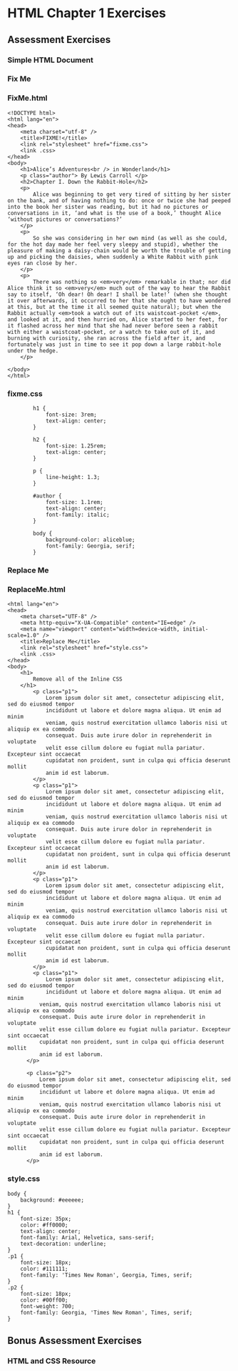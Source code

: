# HTML Chapter 1 Exercises

## Assessment Exercises

### Simple HTML Document 



### Fix Me

### FixMe.html

    <!DOCTYPE html>
    <html lang="en">
    <head>
        <meta charset="utf-8" />
        <title>FIXME!</title>
        <link rel="stylesheet" href="fixme.css">
        <link .css>
    </head>
    <body>
        <h1>Alice’s Adventures<br /> in Wonderland</h1>
        <p class="author"> By Lewis Carroll </p>
        <h2>Chapter I. Down the Rabbit-Hole</h2>
        <p>
            Alice was beginning to get very tired of sitting by her sister on the bank, and of having nothing to do: once or twice she had peeped into the book her sister was reading, but it had no pictures or conversations in it, ‘and what is the use of a book,’ thought Alice ‘without pictures or conversations?’
        </p>
        <p>
            So she was considering in her own mind (as well as she could, for the hot day made her feel very sleepy and stupid), whether the pleasure of making a daisy-chain would be worth the trouble of getting up and picking the daisies, when suddenly a White Rabbit with pink eyes ran close by her.
        </p>
        <p>
            There was nothing so <em>very</em> remarkable in that; nor did Alice think it so <em>very</em> much out of the way to hear the Rabbit say to itself, ‘Oh dear! Oh dear! I shall be late!’ (when she thought it over afterwards, it occurred to her that she ought to have wondered at this, but at the time it all seemed quite natural); but when the Rabbit actually <em>took a watch out of its waistcoat-pocket </em>, and looked at it, and then hurried on, Alice started to her feet, for it flashed across her mind that she had never before seen a rabbit with either a waistcoat-pocket, or a watch to take out of it, and burning with curiosity, she ran across the field after it, and fortunately was just in time to see it pop down a large rabbit-hole under the hedge.
        </p>

    </body>
    </html>

### fixme.css

            h1 {
                font-size: 3rem;
                text-align: center;
            }
            
            h2 {
                font-size: 1.25rem;
                text-align: center;
            }

            p {
                line-height: 1.3;
            }

            #author {
                font-size: 1.1rem;
                text-align: center;
                font-family: italic;
            }

            body {
                background-color: aliceblue;
                font-family: Georgia, serif;
            }
        

### Replace Me

### ReplaceMe.html

    <html lang="en">
    <head>
        <meta charset="UTF-8" />
        <meta http-equiv="X-UA-Compatible" content="IE=edge" />
        <meta name="viewport" content="width=device-width, initial-scale=1.0" />
        <title>Replace Me</title>
        <link rel="stylesheet" href="style.css">
        <link .css>
    </head>
    <body>
        <h1>
            Remove all of the Inline CSS
        </h1>
            <p class="p1">
                Lorem ipsum dolor sit amet, consectetur adipiscing elit, sed do eiusmod tempor
                incididunt ut labore et dolore magna aliqua. Ut enim ad minim
                veniam, quis nostrud exercitation ullamco laboris nisi ut aliquip ex ea commodo
                consequat. Duis aute irure dolor in reprehenderit in voluptate
                velit esse cillum dolore eu fugiat nulla pariatur. Excepteur sint occaecat
                cupidatat non proident, sunt in culpa qui officia deserunt mollit
                anim id est laborum.
            </p>
            <p class="p1">
                Lorem ipsum dolor sit amet, consectetur adipiscing elit, sed do eiusmod tempor
                incididunt ut labore et dolore magna aliqua. Ut enim ad minim
                veniam, quis nostrud exercitation ullamco laboris nisi ut aliquip ex ea commodo
                consequat. Duis aute irure dolor in reprehenderit in voluptate
                velit esse cillum dolore eu fugiat nulla pariatur. Excepteur sint occaecat
                cupidatat non proident, sunt in culpa qui officia deserunt mollit
                anim id est laborum.
            </p>
            <p class="p1">
                Lorem ipsum dolor sit amet, consectetur adipiscing elit, sed do eiusmod tempor
                incididunt ut labore et dolore magna aliqua. Ut enim ad minim
                veniam, quis nostrud exercitation ullamco laboris nisi ut aliquip ex ea commodo
                consequat. Duis aute irure dolor in reprehenderit in voluptate
                velit esse cillum dolore eu fugiat nulla pariatur. Excepteur sint occaecat
                cupidatat non proident, sunt in culpa qui officia deserunt mollit
                anim id est laborum.
            </p>
            <p class="p1">
                Lorem ipsum dolor sit amet, consectetur adipiscing elit, sed do eiusmod tempor
                incididunt ut labore et dolore magna aliqua. Ut enim ad minim
              veniam, quis nostrud exercitation ullamco laboris nisi ut aliquip ex ea commodo
              consequat. Duis aute irure dolor in reprehenderit in voluptate
              velit esse cillum dolore eu fugiat nulla pariatur. Excepteur sint occaecat
              cupidatat non proident, sunt in culpa qui officia deserunt mollit
              anim id est laborum.
          </p>

          <p class="p2">
              Lorem ipsum dolor sit amet, consectetur adipiscing elit, sed do eiusmod tempor
              incididunt ut labore et dolore magna aliqua. Ut enim ad minim
              veniam, quis nostrud exercitation ullamco laboris nisi ut aliquip ex ea commodo
              consequat. Duis aute irure dolor in reprehenderit in voluptate
              velit esse cillum dolore eu fugiat nulla pariatur. Excepteur sint occaecat
              cupidatat non proident, sunt in culpa qui officia deserunt mollit
              anim id est laborum.
          </p>

  </body>
  </html>

### style.css

    body {
        background: #eeeeee;
    }
    h1 {
        font-size: 35px;
        color: #ff0000;
        text-align: center;
        font-family: Arial, Helvetica, sans-serif;
        text-decoration: underline;
    }
    .p1 {
        font-size: 18px;
        color: #111111;
        font-family: 'Times New Roman', Georgia, Times, serif;
    }
    .p2 {
        font-size: 18px;
        color: #00ff00;
        font-weight: 700;
        font-family: Georgia, 'Times New Roman', Times, serif;
    }

## Bonus Assessment Exercises

### HTML and CSS Resource


























